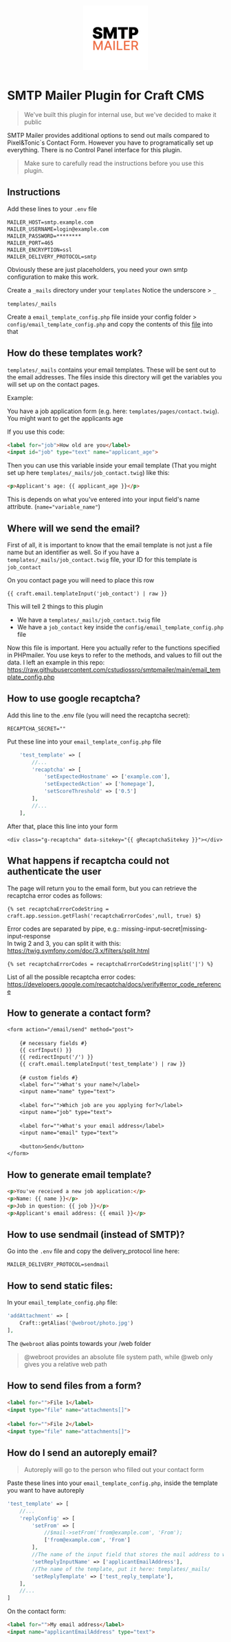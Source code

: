 <p align="center"><img width="150" src="https://raw.githubusercontent.com/cstudiossro/craft-smtpmailer/main/src/icon.svg"></p>

# SMTP Mailer Plugin for Craft CMS

> We've built this plugin for internal use, but we've decided to make it public

SMTP Mailer provides additional options to send out mails compared to Pixel&Tonic`s Contact Form.
However you have to programatically set up everything. There is no Control Panel interface for this plugin.

> Make sure to carefully read the instructions before you use this plugin.

## Instructions

Add these lines to your `.env` file
```dotenv
MAILER_HOST=smtp.example.com
MAILER_USERNAME=login@example.com
MAILER_PASSWORD=********
MAILER_PORT=465
MAILER_ENCRYPTION=ssl
MAILER_DELIVERY_PROTOCOL=smtp
```

Obviously these are just placeholders, you need your own smtp configuration to make this work.

Create a `_mails` directory under your `templates`
Notice the underscore > `_`

`templates/_mails`

Create a `email_template_config.php` file inside your config folder > `config/email_template_config.php`
and copy the contents of this [file](https://raw.githubusercontent.com/cstudiossro/smtpmailer/main/email_template_config.php)
into that

## How do these templates work?

`templates/_mails` contains your email templates. These will be sent out to the email addresses.
The files inside this directory will get the variables you will set up on the contact pages.

Example:

You have a job application form (e.g. here: `templates/pages/contact.twig`). 
You might want to get the applicants age

If you use this code: 
```html
<label for="job">How old are you</label>
<input id="job" type="text" name="applicant_age">
```

Then you can use this variable inside your email template (That you might set up here `templates/_mails/job_contact.twig`)
like this: 
```html
<p>Applicant's age: {{ applicant_age }}</p>
```

This is depends on what you've entered into your input field's name attribute. (```name="variable_name"```)

## Where will we send the email?

First of all, it is important to know that the email template is not just a file name but an identifier as well.
So if you have a `templates/_mails/job_contact.twig` file, your ID for this template is `job_contact`

On you contact page you will need to place this row
```twig
{{ craft.email.templateInput('job_contact') | raw }}
```

This will tell 2 things to this plugin 
- We have a `templates/_mails/job_contact.twig` file
- We have a `job_contact` key inside the `config/email_template_config.php` file

Now this file is important. Here you actually refer to the functions specified in PHPmailer. 
You use keys to refer to the methods, and values to fill out the data.
I left an example in this repo: https://raw.githubusercontent.com/cstudiossro/smtpmailer/main/email_template_config.php

## How to use google recaptcha?
Add this line to the .env file (you will need the recaptcha secret):
```dotenv
RECAPTCHA_SECRET=""
```

Put these line into your `email_template_config.php` file

```php
    'test_template' => [
        //...
        'recaptcha' => [
            'setExpectedHostname' => ['example.com'],
            'setExpectedAction' => ['homepage'],
            'setScoreThreshold' => ['0.5']
        ],
        //...
    ],
```

After that, place this line into your form
```twig
<div class="g-recaptcha" data-sitekey="{{ gRecaptchaSitekey }}"></div>
```

## What happens if recaptcha could not authenticate the user
The page will return you to the email form, but you can retrieve the recaptcha error codes as follows:
```twig
{% set recaptchaErrorCodeString = craft.app.session.getFlash('recaptchaErrorCodes',null, true) $}
```
Error codes are separated by pipe, e.g.: missing-input-secret|missing-input-response <br>
In twig 2 and 3, you can split it with this: https://twig.symfony.com/doc/3.x/filters/split.html

```twig
{% set recaptchaErrorCodes = recaptchaErrorCodeString|split('|') %}
```
List of all the possible recaptcha error codes: https://developers.google.com/recaptcha/docs/verify#error_code_reference

## How to generate a contact form?

```twig
<form action="/email/send" method="post">

    {# necessary fields #}
    {{ csrfInput() }}
    {{ redirectInput('/') }}
    {{ craft.email.templateInput('test_template') | raw }}

    {# custom fields #}
    <label for="">What's your name?</label>
    <input name="name" type="text">

    <label for="">Which job are you applying for?</label>
    <input name="job" type="text">

    <label for="">What's your email address</label>
    <input name="email" type="text">

    <button>Send</button>
</form>
``` 

## How to generate email template?

```html
<p>You've received a new job application:</p>
<p>Name: {{ name }}</p>
<p>Job in question: {{ job }}</p>
<p>Applicant's email address: {{ email }}</p>
```

## How to use sendmail (instead of SMTP)?
Go into the `.env` file and copy the delivery_protocol line here:
 
```dotenv
MAILER_DELIVERY_PROTOCOL=sendmail
```

## How to send static files:

In your `email_template_config.php` file:

```php
'addAttachment' => [
    Craft::getAlias('@webroot/photo.jpg')
],
```

The `@webroot` alias points towards your /web folder
> @webroot provides an absolute file system path, while @web only gives you a relative web path

## How to send files from a form?

```html
<label for="">File 1</label>
<input type="file" name="attachments[]">

<label for="">File 2</label>
<input type="file" name="attachments[]">
```

## How do I send an autoreply email?

> Autoreply will go to the person who filled out your contact form

Paste these lines into your `email_template_config.php`, inside the template you want to have autoreply

```php
'test_template' => [
    //...
    'replyConfig' => [
        'setFrom' => [
            //$mail->setFrom('from@example.com', 'From');
            ['from@example.com', 'From']
        ],
        //The name of the input field that stores the mail address to which the mail will go
        'setReplyInputName' => ['applicantEmailAddress'],
        //The name of the template, put it here: templates/_mails/
        'setReplyTemplate' => ['test_reply_template'],
    ],
    //...
]
```

On the contact form:
```html
<label for="">My email address</label>
<input name="applicantEmailAddress" type="text">
```

